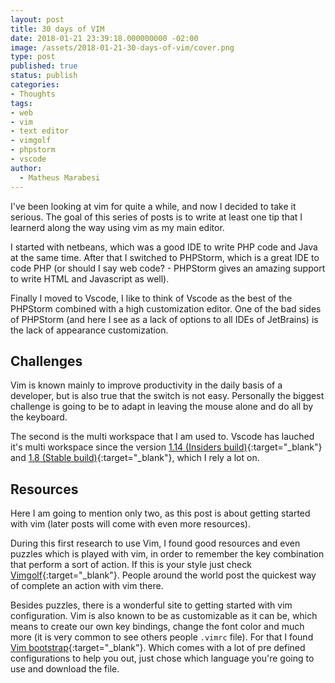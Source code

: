 ```yaml
---
layout: post
title: 30 days of VIM
date: 2018-01-21 23:39:18.000000000 -02:00
image: /assets/2018-01-21-30-days-of-vim/cover.png
type: post
published: true
status: publish
categories:
- Thoughts
tags:
- web
- vim
- text editor
- vimgolf
- phpstorm
- vscode
author:
  - Matheus Marabesi
---
```


I've been looking at vim for quite a while, and now I decided to take it serious.
The goal of this series of posts is to write at least one tip that I learnerd along the way
using vim as my main editor.

I started with netbeans, which was a good IDE to write PHP code and Java at the same time.
After that I switched to PHPStorm, which is a great IDE to code PHP (or should I say web code? -
PHPStorm gives an amazing support to write HTML and Javascript as well).

Finally I moved to Vscode, I like to think of Vscode as the best of the PHPStorm combined
with a high customization editor. One of the bad sides of PHPStorm (and here I see as a lack of
options to all IDEs of JetBrains) is the lack of appearance customization.

## Challenges

Vim is known mainly to improve productivity in the daily basis of a developer, but is also true
that the switch is not easy. Personally the biggest challenge is going to be to adapt in leaving
the mouse alone and do all by the keyboard.

The second is the multi workspace that I am used to. Vscode has lauched it's multi workspace since
the version [1.14 (Insiders build)](https://code.visualstudio.com/updates/v1_14#_preview-multi-root-workspaces){:target="_blank"} and
[1.8 (Stable build)](https://code.visualstudio.com/updates/v1_18#_support-for-multi-root-workspaces){:target="_blank"},
which I rely a lot on.

## Resources

Here I am going to mention only two, as this post is about getting started with vim (later posts will come
with even more resources).

During this first research to use Vim, I found good resources and even puzzles which is played with vim, in order
to remember the key combination that perform a sort of action. If this is your style just check
[Vimgolf](https://vimgolf.com){:target="_blank"}. People around the world post the quickest way of complete an action
with vim there.

Besides puzzles, there is a wonderful site to getting started with vim configuration. Vim is also known
to be as customizable as it can be, which means to create our own key bindings, change the font color
and much more (it is very common to see others people `.vimrc` file). For that I found
[Vim bootstrap](http://www.vim-bootstrap.com){:target="_blank"}. Which comes with a lot of pre defined configurations to help
you out, just chose which language you're going to use and download the file.

